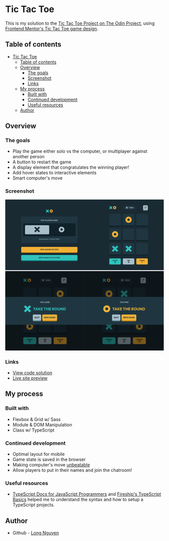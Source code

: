# Tic Tac Toe

This is my solution to the [Tic Tac Toe Project on The Odin Project](https://www.theodinproject.com/lessons/node-path-javascript-tic-tac-toe), using [Frontend Mentor's Tic Tac Toe game design](https://www.frontendmentor.io/challenges/tic-tac-toe-game-Re7ZF_E2v).

## Table of contents

- [Tic Tac Toe](#tic-tac-toe)
  - [Table of contents](#table-of-contents)
  - [Overview](#overview)
    - [The goals](#the-goals)
    - [Screenshot](#screenshot)
    - [Links](#links)
  - [My process](#my-process)
    - [Built with](#built-with)
    - [Continued development](#continued-development)
    - [Useful resources](#useful-resources)
  - [Author](#author)

## Overview

### The goals

- Play the game either solo vs the computer, or multiplayer against another person
- A button to restart the game
- A display element that congratulates the winning player!
- Add hover states to interactive elements
- Smart computer's move

### Screenshot

![screenshots](./assets/screenshots/screenshot-1.png)
![screenshots](./assets/screenshots/screenshot-2.png)

### Links

- [View code solution](https://github.com/minhlong149/tic-tac-toe/)
- [Live site preview](https://minhlong149.github.io/tic-tac-toe/)

## My process

### Built with

- Flexbox & Grid w/ Sass
- Module & DOM Manipulation
- Class w/ TypeScript

### Continued development

- Optimal layout for mobile
- Game state is saved in the browser
- Making computer's move [unbeatable](https://en.wikipedia.org/wiki/Minimax)
- Allow players to put in their names and join the chatroom!

### Useful resources

- [TypeScript Docs for JavaScript Programmers](https://www.typescriptlang.org/docs/handbook/typescript-in-5-minutes.html) and [Fireship's TypeScript Basics](https://www.youtube.com/watch?v=ahCwqrYpIuM&t=210s) helped me to understand the syntax and how to setup a TypeScript projects.

## Author

- Github - [Long Nguyen](https://github.com/minhlong149)
